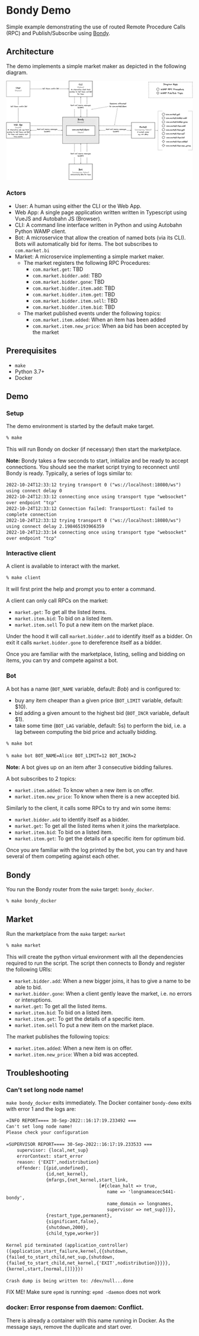 # Bondy Demo

Simple example demonstrating the use of routed Remote Procedure Calls (RPC) and Publish/Subscribe using [Bondy](http://www.bondy.io).

## Architecture
The demo implements a simple market maker as depicted in the following diagram.

![](./assets/diagram.png)

### Actors

* User: A human using either the CLI or the Web App.
* Web App: A single page application written written in Typescript using VueJS and Autobahn JS (Browser).
* CLI: A command line interface written in Python and using Autobahn Python WAMP client.
* Bot: A microservice that allow the creation of named bots (via its CLI). Bots will automatically bid for items. The bot subscribes to `com.market.bi`
* Market: A microservice implementing a simple market maker.
    * The market registers the following RPC Procedures:
        * `com.market.get`: TBD
        * `com.market.bidder.add`: TBD
        * `com.market.bidder.gone`: TBD
        * `com.market.bidder.item.add`: TBD
        * `com.market.bidder.item.get`: TBD
        * `com.market.bidder.item.sell`: TBD
        * `com.market.bidder.item.bid`: TBD
    * The market published events under the following topics:
        * `com.market.item.added`: When an item has been added
        * `com.market.item.new_price`: When aa bid has been accepted by the market

## Prerequisites

* `make`
* Python 3.7+
* Docker

## Demo


### Setup

The demo environment is started by the default make target.
``` bash
% make
```

This will run Bondy on docker (if necessary) then start the marketplace.

**Note:** Bondy takes a few seconds to start, initialize and be ready to accept connections. You should see the market script trying to reconnect until Bondy is ready. Typically, a series of logs similar to:
```
2022-10-24T12:33:12 trying transport 0 ("ws://localhost:18080/ws") using connect delay 0
2022-10-24T12:33:12 connecting once using transport type "websocket" over endpoint "tcp"
2022-10-24T12:33:12 Connection failed: TransportLost: failed to complete connection
2022-10-24T12:33:12 trying transport 0 ("ws://localhost:18080/ws") using connect delay 2.198465193966359
2022-10-24T12:33:14 connecting once using transport type "websocket" over endpoint "tcp"
```

### Interactive client

A client is available to interact with the market.
``` bash
% make client
```

It will first print the help and prompt you to enter a command.

A client can only call RPCs on the market:
* `market.get`: To get all the listed items.
* `market.item.bid`: To bid on a listed item.
* `market.item.sell` To put a new item on the market place.

Under the hood it will call `market.bidder.add` to identify itself as a bidder.
On exit it calls `market.bidder.gone` to dereference itself as a bidder.

Once you are familiar with the marketplace, listing, selling and bidding on items, you can try and compete against a bot.

### Bot

A bot has a name (`BOT_NAME` variable, default: _Bob_) and is configured to:
* buy any item cheaper than a given price (`BOT_LIMIT` variable, default: $10).
* bid adding a given amount to the highest bid (`BOT_INCR` variable, default $1).
* take some time (`BOT_LAG` variable, default: 5s) to perform the bid, i.e. a lag between computing the bid price and actually bidding.
``` bash
% make bot

% make bot BOT_NAME=Alice BOT_LIMIT=12 BOT_INCR=2
```

**Note:** A bot gives up on an item after 3 consecutive bidding failures.

A bot subscribes to 2 topics:
* `market.item.added`: To know when a new item is on offer.
* `market.item.new_price`: To know when there is a new accepted bid.

Similarly to the client, it calls some RPCs to try and win some items:
* `market.bidder.add` to identify itself as a bidder.
* `market.get`: To get all the listed items when it joins the marketplace.
* `market.item.bid`: To bid on a listed item.
* `market.item.get`: To get the details of a specific item for optimum bid.

Once you are familiar with the log printed by the bot, you can try and have several of them competing against each other.

## Bondy

You run the Bondy router from the `make` target: `bondy_docker`.
``` bash
% make bondy_docker
```

## Market

Run the marketplace from the `make` target: `market`
``` bash
% make market
```

This will create the python virtual environment with all the dependencies required to run the script.
The script then connects to Bondy and register the following URIs:
* `market.bidder.add`: When a new bigger joins, it has to give a name to be able to bid.
* `market.bidder.gone`: When a client gently leave the market, i.e. no errors or interuptions.
* `market.get`: To get all the listed items.
* `market.item.bid`: To bid on a listed item.
* `market.item.get`: To get the details of a specific item.
* `market.item.sell` To put a new item on the market place.

The market publishes the following topics:
* `market.item.added`: When a new item is on offer.
* `market.item.new_price`: When a bid was accepted.

## Troubleshooting

### Can't set long node name!
`make bondy_docker` exits immediately.
The Docker container `bondy-demo` exits with error 1 and the logs are:
```
=INFO REPORT==== 30-Sep-2022::16:17:19.233492 ===
Can't set long node name!
Please check your configuration

=SUPERVISOR REPORT==== 30-Sep-2022::16:17:19.233533 ===
    supervisor: {local,net_sup}
    errorContext: start_error
    reason: {'EXIT',nodistribution}
    offender: [{pid,undefined},
               {id,net_kernel},
               {mfargs,{net_kernel,start_link,
                                   [#{clean_halt => true,
                                      name => 'longnameacec5441-bondy',
                                      name_domain => longnames,
                                      supervisor => net_sup}]}},
               {restart_type,permanent},
               {significant,false},
               {shutdown,2000},
               {child_type,worker}]

Kernel pid terminated (application_controller) ({application_start_failure,kernel,{{shutdown,{failed_to_start_child,net_sup,{shutdown,{failed_to_start_child,net_kernel,{'EXIT',nodistribution}}}}},{kernel,start,[normal,[]]}}})

Crash dump is being written to: /dev/null...done
```

FIX ME!
Make sure `epmd` is running:
`epmd -daemon` does not work

### docker: Error response from daemon: Conflict.
There is already a container with this name running in Docker.
As the message says, remove the duplicate and start over.
